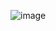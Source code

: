 ![image](https://www.travelmediagroup.com/wp-content/uploads/2022/06/bigstock-Stress-Level-Mood-Scale-Man-447658594-2880x1568.jpg)
